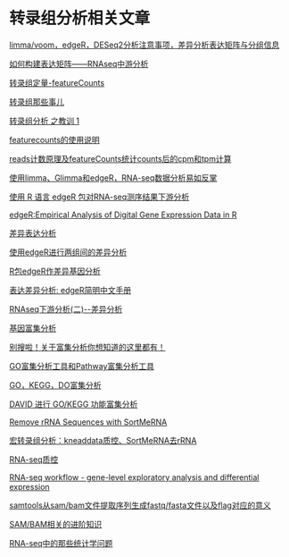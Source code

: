 # 转录组分析相关文章

[limma/voom，edgeR，DESeq2分析注意事项，差异分析表达矩阵与分组信息](https://cloud.tencent.com/developer/article/1492130)

[如何构建表达矩阵——RNAseq中游分析](https://www.jianshu.com/p/975961d8eaf8)

[转录组定量-featureCounts](https://www.bioinfo-scrounger.com/archives/407/)

[转录组那些事儿](https://www.jieandze1314.com/post/cnposts/21/)

[转录组分析 之教训 1](https://www.jianshu.com/p/030aa9729e8b)

[featurecounts的使用说明](https://www.jianshu.com/p/9cc4e8657d62)

[reads计数原理及featureCounts统计counts后的cpm和tpm计算](https://www.jianshu.com/p/6b6bb306b76e)

[使用limma、Glimma和edgeR，RNA-seq数据分析易如反掌](https://www.bioconductor.org/packages/devel/workflows/vignettes/RNAseq123/inst/doc/limmaWorkflow_CHN.html#%E5%88%9D%E5%A7%8B%E9%85%8D%E7%BD%AE)

[使用 R 语言 edgeR 包对RNA-seq测序结果下游分析](https://yangfangs.github.io/2016/04/10/RNAseq-edgeR-DEgenes-analysis/#%E5%B7%AE%E5%BC%82%E8%A1%A8%E8%BE%BE%E5%9F%BA%E5%9B%A0)

[edgeR:Empirical Analysis of Digital Gene Expression Data in R](https://www.cnblogs.com/timeisbiggestboss/p/7190938.html)

[差异表达分析](https://www.jianshu.com/p/5f94ae79f298)

[使用edgeR进行两组间的差异分析](https://mp.weixin.qq.com/s?__biz=MzIwODA1MzI4Mg==&mid=2456009248&idx=1&sn=dc408d5b0f076680175daaa5fd1b4fed&chksm=809fef6db7e8667b6e5d49c30b3680e56ed1e571d6bc8c3740f2e9de76e0e32c7cf1a6c0bde0&mpshare=1&scene=1&srcid=1111nXK6PSo6qcxvSix4Gp23&sharer_sharetime=1605097796999&sharer_shareid=3d5a94a58b7b8f10249ee520638605be&key=9421b67767ecf5a3000a6604d3b62cc5c564d977740709b166089530ef91145c69ef1cefd6188b3e05b603ed689c664c821dcd8a80396b89155c42362bc2618a0e6f0956d350f16105175e371d9794b89f0f8dca08e6e427337a4421e0e073df25610ed76c2eb9e2be6f1b29ffe5e623b3ddccb5aaed9ad9f9686bda5ac81df1&ascene=1&uin=MTQ3Mjg5MzUy&devicetype=Windows+10+x64&version=63000039&lang=zh_CN&exportkey=AYBVJrmplyZLEApiYzRZpHc%3D&pass_ticket=J1mjXk67BTgARzlDEkMwmVlW2HlgTOZPe1v0AODetC1qJpruYgGzX2GPj2IvSKYz&wx_header=0)

[R包edgeR作差异基因分析](https://mp.weixin.qq.com/s?__biz=MzIxNzc1Mzk3NQ==&mid=2247484213&idx=1&sn=2e7bfc5df3ef4ecd34514807494e17d5&chksm=97f5b32da0823a3b04f2469546606b21cce432088a659131a8baa494efcdfb126e006d69e45f&mpshare=1&scene=1&srcid=1112VkoiSmootcVMOoVWlChW&sharer_sharetime=1605145561148&sharer_shareid=3d5a94a58b7b8f10249ee520638605be&key=d83e56a3e12e5b90bab26e4649dc0af1402d92d4d28d8a6286e3bc514deebf8e6fc5d697c223f23b94dccb6a52e77019ad49c86c489bd2bc90c90c8015f3a1d0fff655a25ee98c9fccc4384cd615c4a54fd1a965a52d7c4166ec89274562290acae1637b2af63176215e4d8732998e06bb3504356eb80e4c457f6974376841d6&ascene=1&uin=MTQ3Mjg5MzUy&devicetype=Windows+10+x64&version=63000039&lang=zh_CN&exportkey=AQut8qF9l16cv4q8e2HE1P0%3D&pass_ticket=J1mjXk67BTgARzlDEkMwmVlW2HlgTOZPe1v0AODetC1qJpruYgGzX2GPj2IvSKYz&wx_header=0)

[表达差异分析: edgeR简明中文手册](https://mp.weixin.qq.com/s?__biz=Mzg2MzMzMTg1Ng==&mid=2247483669&idx=1&sn=41c879f6639c0053d2f33cfffe16275d&chksm=ce7b726af90cfb7ce55355947a42620c8c3b1699bceb945a514ae70d65db7f267dadb8d2e129&mpshare=1&scene=1&srcid=11123e8X1DM6CJFKbzzcy5ou&sharer_sharetime=1605145811282&sharer_shareid=3d5a94a58b7b8f10249ee520638605be&key=d1d69f97a583cf2bac792a57a6db01a3f06d881a3f6f3a4cf85ea1e1ec2e6ea0e342118f412ef5072b37d1e9c5aee9ad12ec68ae5955ea298890b3e1803651d7e8ad0047d5bdbefbd23b3d5b8a4f4494fefcd3bddfdbb2a0f206ee94204bc5fb50a91d776d82508ea222d6a06268071bb7ded01dca28ba4f34c63d02517e5374&ascene=1&uin=MTQ3Mjg5MzUy&devicetype=Windows+10+x64&version=63000039&lang=zh_CN&exportkey=ASAsEAcmhyR%2Fy%2Bs3p8Apjvg%3D&pass_ticket=J1mjXk67BTgARzlDEkMwmVlW2HlgTOZPe1v0AODetC1qJpruYgGzX2GPj2IvSKYz&wx_header=0)

[RNAseq下游分析(二)--差异分析](https://mp.weixin.qq.com/s?__biz=MzU0MTk4MjQyNg==&mid=2247484337&idx=1&sn=00225a4ed2c0ccee202e2d26b01c0c10&chksm=fb20e804cc576112361f34c66f5a31aeeca7860da2b5fbe27ddd3ade4383cd3ae08c99c02b8b&mpshare=1&scene=1&srcid=1112qsfcFNn7AjuZX91ZcJ1K&sharer_sharetime=1605145888237&sharer_shareid=3d5a94a58b7b8f10249ee520638605be&key=d83e56a3e12e5b905ed247a9b36fa7c72ee9961aff2001afd72f61e1cb2626c488bb5ffbd66a5d2d8f3eecdc53becfa34442958976f6ee317573ff86423563b6b34534a8a9991d720a8ced7e4c0d68990d5293741c0741dd6356e598493058a089c4059a5324d2b984f2ff3c5428e4029d8a6dee3a49ab8cb89ae310c21f5185&ascene=1&uin=MTQ3Mjg5MzUy&devicetype=Windows+10+x64&version=63000039&lang=zh_CN&exportkey=AZq1f0DO9A%2FnRFs1SIY5u0A%3D&pass_ticket=J1mjXk67BTgARzlDEkMwmVlW2HlgTOZPe1v0AODetC1qJpruYgGzX2GPj2IvSKYz&wx_header=0)

[基因富集分析](https://xsliulab.github.io/Workshop/week12/%E5%9F%BA%E5%9B%A0%E5%AF%8C%E9%9B%86%E5%88%86%E6%9E%90.html)

[别搜啦！关于富集分析你想知道的这里都有！](https://www.sohu.com/a/393592549_278730)


[GO富集分析工具和Pathway富集分析工具](http://blog.sciencenet.cn/blog-299308-1159464.html)

[GO，KEGG，DO富集分析](https://www.jianshu.com/p/47b5ea646932)


[DAVID 进行 GO/KEGG 功能富集分析](https://www.cnblogs.com/0820LL/p/11656330.html)

[Remove rRNA Sequences with SortMeRNA](https://vidotto.top/post/remove-rrna-sequences-with-sortmerna/)


[宏转录组分析：kneaddata质控、SortMeRNA去rRNA](https://www.jianshu.com/p/aefde85973a2)

[RNA-seq质控](https://anjingwd.github.io/AnJingwd.github.io/2018/01/10/RNA-seq%E8%B4%A8%E6%8E%A7/)

[RNA-seq workflow - gene-level exploratory analysis and differential expression](https://www.bioconductor.org/help/course-materials/2016/CSAMA/lab-3-rnaseq/rnaseq_gene_CSAMA2016.html#exploratory-analysis-and-visualization)

[samtools从sam/bam文件提取序列生成fastq/fasta文件以及flag对应的意义](https://www.jianshu.com/p/c97df2e16642)


[SAM/BAM相关的进阶知识](https://ming-lian.github.io/2019/02/07/Advanced-knowledge-of-SAM/)

[RNA-seq中的那些统计学问题](https://ming-lian.github.io/2019/02/08/Stat-on-RNAseq/)


[]()

[]()


[]()

[]()

